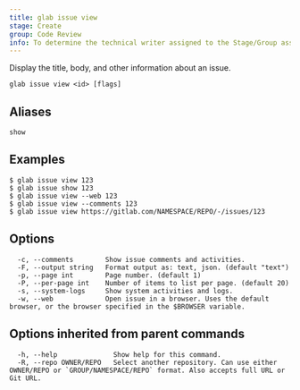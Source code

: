 ```yaml
---
title: glab issue view
stage: Create
group: Code Review
info: To determine the technical writer assigned to the Stage/Group associated with this page, see https://about.gitlab.com/handbook/product/ux/technical-writing/#assignments
---
```


<!--
This documentation is auto generated by a script.
Please do not edit this file directly. Run `make gen-docs` instead.
-->

Display the title, body, and other information about an issue.

```plaintext
glab issue view <id> [flags]
```

## Aliases

```plaintext
show
```

## Examples

```console
$ glab issue view 123
$ glab issue show 123
$ glab issue view --web 123
$ glab issue view --comments 123
$ glab issue view https://gitlab.com/NAMESPACE/REPO/-/issues/123

```

## Options

```plaintext
  -c, --comments        Show issue comments and activities.
  -F, --output string   Format output as: text, json. (default "text")
  -p, --page int        Page number. (default 1)
  -P, --per-page int    Number of items to list per page. (default 20)
  -s, --system-logs     Show system activities and logs.
  -w, --web             Open issue in a browser. Uses the default browser, or the browser specified in the $BROWSER variable.
```

## Options inherited from parent commands

```plaintext
  -h, --help              Show help for this command.
  -R, --repo OWNER/REPO   Select another repository. Can use either OWNER/REPO or `GROUP/NAMESPACE/REPO` format. Also accepts full URL or Git URL.
```
